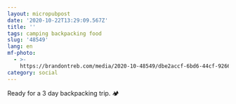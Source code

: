 ```yaml
---
layout: micropubpost
date: '2020-10-22T13:29:09.567Z'
title: ''
tags: camping backpacking food
slug: '48549'
lang: en
mf-photo:
  - >-
    https://brandontreb.com/media/2020-10-48549/dbe2accf-6bd6-44cf-9266-a90b7597d127.jpeg
category: social
---
```

Ready for a 3 day backpacking trip. 🏕
